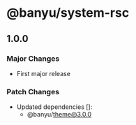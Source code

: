 # @banyu/system-rsc

## 1.0.0

### Major Changes

- First major release

### Patch Changes

- Updated dependencies []:
  - @banyu/theme@3.0.0
